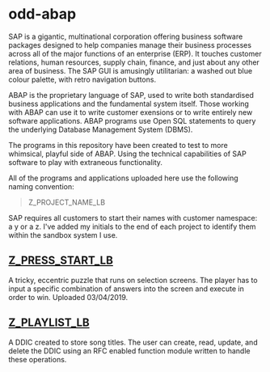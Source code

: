 # odd-abap

SAP is a gigantic, multinational corporation offering business software packages designed to help companies manage their business processes across all of the major functions of an enterprise (ERP). It touches customer relations, human resources, supply chain, finance, and just about any other area of business. The SAP GUI is amusingly utilitarian: a washed out blue colour palette, with retro navigation buttons.

ABAP is the proprietary language of SAP, used to write both standardised business applications and the fundamental system itself. Those working with ABAP can use it to write customer exensions or to write entirely new software applications. ABAP programs use Open SQL statements to query the underlying Database Management System (DBMS).

The programs in this repository have been created to test to more whimsical, playful side of ABAP. Using the technical capabilities of SAP software to play with extraneous functionality.

All of the programs and applications uploaded here use the following naming convention:

> Z_PROJECT_NAME_LB

SAP requires all customers to start their names with customer namespace: a y or a z. I've added my initials to the end of each project to identify them within the sandbox system I use.

## [Z_PRESS_START_LB][1]

A tricky, eccentric puzzle that runs on selection screens. The player has to input a specific combination of answers into the screen and execute in order to win. Uploaded 03/04/2019.

## [Z_PLAYLIST_LB][2]

A DDIC created to store song titles. The user can create, read, update, and delete the DDIC using an RFC enabled function module written to handle these operations.

[1]: https://github.com/kubrickzirconia/odd-abap/tree/master/Z_PRESS_START_LB

[2]: https://github.com/kubrickzirconia/odd-abap/tree/master/Z_PLAYLIST_LB
